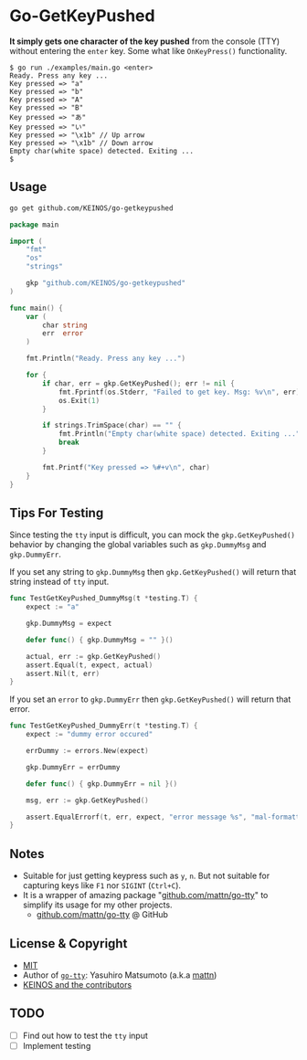 # Go-GetKeyPushed

**It simply gets one character of the key pushed** from the console (TTY) without entering the `enter` key. Some what like `OnKeyPress()` functionality.

```shellsession
$ go run ./examples/main.go <enter>
Ready. Press any key ...
Key pressed => "a"
Key pressed => "b"
Key pressed => "A"
Key pressed => "B"
Key pressed => "あ"
Key pressed => "い"
Key pressed => "\x1b" // Up arrow
Key pressed => "\x1b" // Down arrow
Empty char(white space) detected. Exiting ...
$
```

## Usage

```bash
go get github.com/KEINOS/go-getkeypushed
```

```go
package main

import (
    "fmt"
    "os"
    "strings"

    gkp "github.com/KEINOS/go-getkeypushed"
)

func main() {
    var (
        char string
        err  error
    )

    fmt.Println("Ready. Press any key ...")

    for {
        if char, err = gkp.GetKeyPushed(); err != nil {
            fmt.Fprintf(os.Stderr, "Failed to get key. Msg: %v\n", err)
            os.Exit(1)
        }

        if strings.TrimSpace(char) == "" {
            fmt.Println("Empty char(white space) detected. Exiting ...")
            break
        }

        fmt.Printf("Key pressed => %#+v\n", char)
    }
}
```

## Tips For Testing

Since testing the `tty` input is difficult, you can mock the `gkp.GetKeyPushed()` behavior by changing the global variables such as `gkp.DummyMsg` and `gkp.DummyErr`.

If you set any string to `gkp.DummyMsg` then `gkp.GetKeyPushed()` will return that string instead of `tty` input.

```go
func TestGetKeyPushed_DummyMsg(t *testing.T) {
    expect := "a"

    gkp.DummyMsg = expect

    defer func() { gkp.DummyMsg = "" }()

    actual, err := gkp.GetKeyPushed()
    assert.Equal(t, expect, actual)
    assert.Nil(t, err)
}
```

If you set an `error` to `gkp.DummyErr` then `gkp.GetKeyPushed()` will return that error.

```go
func TestGetKeyPushed_DummyErr(t *testing.T) {
    expect := "dummy error occured"

    errDummy := errors.New(expect)

    gkp.DummyErr = errDummy

    defer func() { gkp.DummyErr = nil }()

    msg, err := gkp.GetKeyPushed()

    assert.EqualErrorf(t, err, expect, "error message %s", "mal-formatted")
}
```

## Notes

- Suitable for just getting keypress such as `y`, `n`. But not suitable for capturing keys like `F1` nor `SIGINT` (`Ctrl+C`).
- It is a wrapper of amazing package "[github.com/mattn/go-tty](https://github.com/mattn/go-tty/)" to simplify its usage for my other projects.
  - [github.com/mattn/go-tty](https://github.com/mattn/go-tty/) @ GitHub

## License & Copyright

- [MIT](https://github.com/KEINOS/go-getkeypushed/blob/master/LICENSE)
- Author of [`go-tty`](https://github.com/mattn/go-tty/): Yasuhiro Matsumoto (a.k.a [mattn](https://github.com/mattn/))
- [KEINOS and the contributors](https://github.com/KEINOS/go-getkeypushed/graphs/contributors)

## TODO

- [ ] Find out how to test the `tty` input
- [ ] Implement testing
